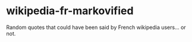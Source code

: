 # wikipedia-fr-markovified
Random quotes that could have been said by French wikipedia users... or not.
